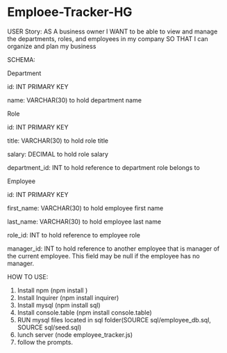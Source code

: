 # Emploee-Tracker-HG



USER Story: 
AS A business owner
I WANT to be able to view and manage the departments, roles, and employees in my company
SO THAT I can organize and plan my business


SCHEMA: 

Department

id: INT PRIMARY KEY

name: VARCHAR(30) to hold department name


Role

id: INT PRIMARY KEY

title: VARCHAR(30) to hold role title

salary: DECIMAL to hold role salary

department_id: INT to hold reference to department role belongs to


Employee

id: INT PRIMARY KEY

first_name: VARCHAR(30) to hold employee first name

last_name: VARCHAR(30) to hold employee last name

role_id: INT to hold reference to employee role

manager_id: INT to hold reference to another employee that is manager of the current employee. This field may be null if the employee has no manager.

HOW TO USE: 

1. Install npm (npm install )
2. Install Inquirer (npm install inquirer)
3. Install mysql (npm install sql)
4. Install console.table (npm install console.table)
5. RUN mysql files located in sql folder(SOURCE sql/employee_db.sql, SOURCE sql/seed.sql)
6. lunch server (node employee_tracker.js)
7. follow the prompts.
